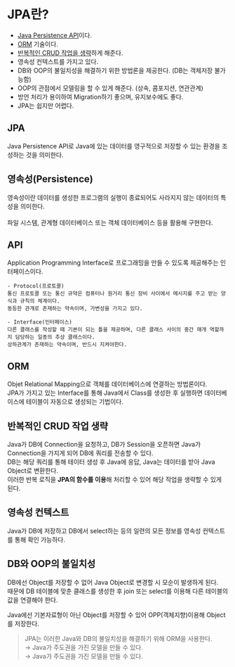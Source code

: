 # JPA란?
* [Java Persistence API](https://github.com/elilly00/TIL/blob/main/Spring/01.Spring%20Boot.md#jpa)이다.
* [ORM](https://github.com/elilly00/TIL/blob/main/Spring/01.Spring%20Boot.md#orm) 기술이다.
* [반복적인 CRUD 작업을 생략](https://github.com/elilly00/TIL/blob/main/Spring/01.Spring%20Boot.md#%EB%B0%98%EB%B3%B5%EC%A0%81%EC%9D%B8-crud-%EC%9E%91%EC%97%85-%EC%83%9D%EB%9E%B5)하게 해준다.
* 영속성 컨텍스트를 가지고 있다.
* DB와 OOP의 불일치성을 해결하기 위한 방법론을 제공한다. (DB는 객체저장 불가능함)
* OOP의 관점에서 모델링을 할 수 있게 해준다. (상속, 콤포지션, 연관관계)
* 방언 처리가 용이하여 Migration하기 좋으며, 유지보수에도 좋다.
* JPA는 쉽지만 어렵다.

## JPA
Java Persistence API로 Java에 있는 데이터를 영구적으로 저장할 수 있는 환경을 조성하는 것을 의미한다.

## 영속성(Persistence)
영속성이란 데이터를 생성한 프로그램의 실행이 종료되어도 사라지지 않는 데이터의 특성을 의미한다. <br/><br/>
파일 시스템, 관계형 데이터베이스 또는 객체 데이터베이스 등을 활용해 구현한다.

## API
Application Programming Interface로 프로그래밍을 만들 수 있도록 제공해주는 인터페이스이다.

```
- Protocol(프로토콜)
통신 프로토콜 또는 통신 규약은 컴퓨터나 원거리 통신 장비 사이에서 메시지를 주고 받는 양식과 규칙의 체계이다. 
동등한 관걔로 존재하는 약속이며, 가변성을 가지고 있다.

- Interface(인터페이스)
다른 클래스를 작성할 때 기본이 되는 틀을 제공하며, 다른 클래스 사이의 중간 매개 역할까지 담당하는 일종의 추상 클래스이다.
상하관계가 존재하는 약속이며, 반드시 지켜야한다.
```

## ORM
Objet Relational Mapping으로 객체를 데이터베이스에 연결하는 방법론이다. <br/>
JPA가 가지고 있는 Interface를 통해 Java에서 Class를 생성한 후 실행하면 데이터베이스에 테이블이 자동으로 생성되는 기법이다.

## 반복적인 CRUD 작업 생략
Java가 DB에 Connection을 요청하고, DB가 Session을 오픈하면 Java가 Connection을 가지게 되어 DB에 쿼리를 전송할 수 있다. <br/> 
DB는 해당 쿼리를 통해 테이터 생성 후 Java에 응답, Java는 데이터를 받아 Java Object로 변환한다. <br/>
이러한 반복 로직을 <b>JPA의 함수를 이용</b>해 처리할 수 있어 해당 작업을 생략할 수 있게 된다.

## 영속성 컨텍스트
Java가 DB에 저장하고 DB에서 select하는 등의 일련의 모든 정보를 영속성 컨텍스트를 통해 확인 가능하다.

## DB와 OOP의 불일치성
DB에선 Object를 저장할 수 없어 Java Object로 변경할 시 모순이 발생하게 된다. <br/>
때문에 DB 테이블에 맞춘 클래스를 생성한 후 join 또는 select를 이용해 다른 테이블의 값을 연결해야 한다.<br/>

Java에선 기본자료형이 아닌 Object를 저장할 수 있어 OPP(객체지향)이용해 Object를 저장한다. <br/>

> JPA는 이러한 Java와 DB의 불일치성을 해결하기 위해 ORM을 사용한다. <br/>
→ Java가 주도권을 가진 모델을 만들 수 있다. <br/>
→ Java가 주도권을 가진 모델을 만들 수 있다.




